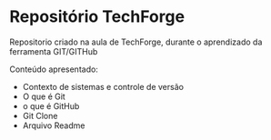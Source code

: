 # Repositório TechForge

Repositorio criado na aula de TechForge, durante o aprendizado da ferramenta GIT/GITHub

Conteúdo apresentado:

- Contexto de sistemas e controle de versão
- O que é Git
- o que é GitHub
- Git Clone
- Arquivo Readme
